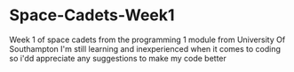 # Space-Cadets-Week1
Week 1 of space cadets from the programming 1 module from University Of Southampton
I'm still learning and inexperienced when it comes to coding so i'dd appreciate any suggestions to make my code better

